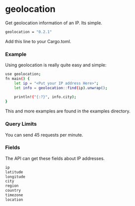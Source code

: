 # geolocation
Get geolocation information of an IP. Its simple.
```sh
geolocation = "0.2.1"
```
Add this line to your Cargo.toml.

### Example
Using geolocation is really quite easy and simple:
```sh
use geolocation;
fn main() {
    let ip = "<Put your IP address Here>";
    let info = geolocation::find(ip).unwrap();
 
    println!("{:?}", info.city);
}

```

This and more examples are found in the examples directory.

### Query Limits
You can send 45 requests per minute.

### Fields
The API can get these fields about IP addresses.
```sh
ip
latitude
longitude
city
region
country
timezone
location
```
